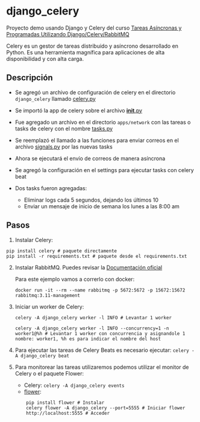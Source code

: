 # django_celery
Proyecto demo usando Django y Celery del curso [Tareas Asíncronas y Programadas Utilizando Django/Celery/RabbitMQ](https://coderslink.com/talento/tutoriales-de-programacion/tareas-asincronas-con-django-celery-rabbitmq/on-demand/)

Celery es un gestor de tareas distribuido y asíncrono desarrollado en Python. Es una herramienta magnífica para aplicaciones de alta disponibilidad y con alta carga.

## Descripción

- Se agregó un archivo de configuración de celery en el directorio `django_celery` llamado [celery.py](django_celery/celery.py)

- Se importó la app de celery sobre el archivo [__init__.py](django_celery/__init__.py)

- Fue agregado un archivo en el directorio `apps/network` con las tareas o tasks de celery con el nombre [tasks.py](apps/network/tasks.py)

- Se reemplazó el llamado a las funciones para enviar correos en el archivo [signals.py](apps/network/signals.py) por las nuevas tasks

- Ahora se ejecutará el envío de correos de manera asíncrona

- Se agregó la configuración en el settings para ejecutar tasks con celery beat
- Dos tasks fueron agregadas:
    - Eliminar logs cada 5 segundos, dejando los últimos 10
    - Enviar un mensaje de inicio de semana los lunes a las 8:00 am

## Pasos
1. Instalar Celery:

~~~
pip install celery # paquete directamente
pip install -r requirements.txt # paquete desde el requirements.txt
~~~
2. Instalar RabbitMQ. Puedes revisar la [Documentación oficial](https://www-rabbitmq-com.translate.goog/download.html?_x_tr_sl=en&_x_tr_tl=es&_x_tr_hl=es-419&_x_tr_pto=sc)

    Para este ejemplo vamos a correrlo con docker:

    `docker run -it --rm --name rabbitmq -p 5672:5672 -p 15672:15672 rabbitmq:3.11-management`


3. Iniciar un worker de Celery:

    ~~~
    celery -A django_celery worker -l INFO # Levantar 1 worker

    celery -A django_celery worker -l INFO --concurrency=1 -n worker1@%h # Levantar 1 worker con concurrencia y asignandole 1 nombre: worker1, %h es para indicar el nombre del host
    ~~~

4. Para ejecutar las tareas de Celery Beats es necesario ejecutar:
    `celery -A django_celery beat`

5. Para monitorear las tareas utilizaremos podemos utilizar el monitor de Celery o el paquete Flower:
    - Celery: `celery -A django_celery events`
    - [flower](https://flower.readthedocs.io/en/latest/index.html):
    ~~~
        pip install flower # Instalar
        celery flower -A django_celery --port=5555 # Iniciar flower
        http://localhost:5555 # Acceder
    ~~~
